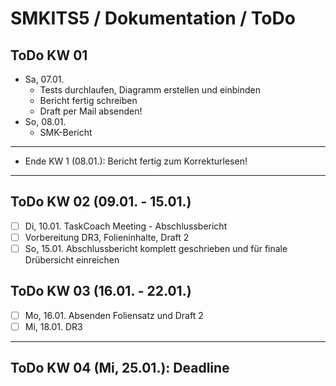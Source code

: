 # SMKITS5 / Dokumentation / ToDo
## ToDo KW 01
- Sa, 07.01.
  - Tests durchlaufen, Diagramm erstellen und einbinden
  - Bericht fertig schreiben
  - Draft per Mail absenden!
- So, 08.01.
  - SMK-Bericht
---
- Ende KW 1 (08.01.): Bericht fertig zum Korrekturlesen!
---
## ToDo KW 02 (09.01. - 15.01.)
- [ ] Di, 10.01. TaskCoach Meeting - Abschlussbericht
- [ ] Vorbereitung DR3, Folieninhalte, Draft 2
- [ ] So, 15.01. Abschlussbericht komplett geschrieben und für finale Drübersicht einreichen
## ToDo KW 03 (16.01. - 22.01.)
- [ ] Mo, 16.01. Absenden Foliensatz und Draft 2
- [ ] Mi, 18.01. DR3
---
## ToDo KW 04 (Mi, 25.01.): Deadline
